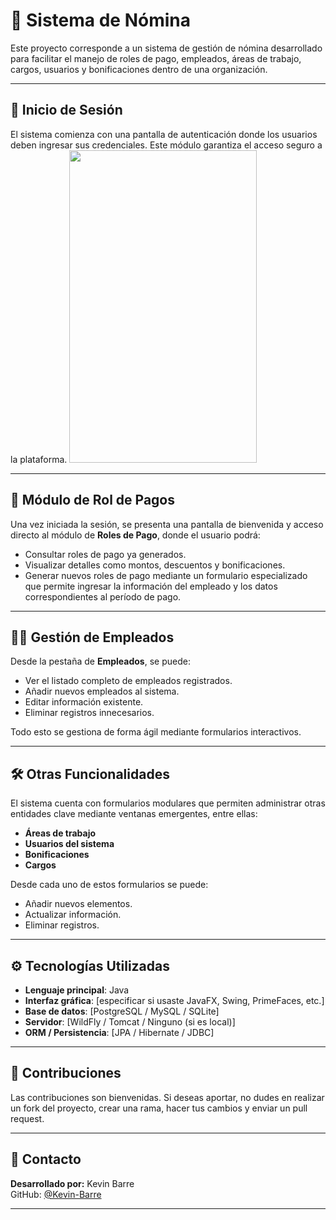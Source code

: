 # 💼 Sistema de Nómina

Este proyecto corresponde a un sistema de gestión de nómina desarrollado para facilitar el manejo de roles de pago, empleados, áreas de trabajo, cargos, usuarios y bonificaciones dentro de una organización.

---

## 🔐 Inicio de Sesión

El sistema comienza con una pantalla de autenticación donde los usuarios deben ingresar sus credenciales. Este módulo garantiza el acceso seguro a la plataforma.
<img src="https://github.com/user-attachments/assets/5dcb53ae-0ea8-4477-95d2-21434eca0659" width="300" height="500">

---

## 🧾 Módulo de Rol de Pagos

Una vez iniciada la sesión, se presenta una pantalla de bienvenida y acceso directo al módulo de **Roles de Pago**, donde el usuario podrá:

- Consultar roles de pago ya generados.
- Visualizar detalles como montos, descuentos y bonificaciones.
- Generar nuevos roles de pago mediante un formulario especializado que permite ingresar la información del empleado y los datos correspondientes al período de pago.

---

## 👨‍💼 Gestión de Empleados

Desde la pestaña de **Empleados**, se puede:

- Ver el listado completo de empleados registrados.
- Añadir nuevos empleados al sistema.
- Editar información existente.
- Eliminar registros innecesarios.

Todo esto se gestiona de forma ágil mediante formularios interactivos.

---

## 🛠 Otras Funcionalidades

El sistema cuenta con formularios modulares que permiten administrar otras entidades clave mediante ventanas emergentes, entre ellas:

- **Áreas de trabajo**  
- **Usuarios del sistema**  
- **Bonificaciones**  
- **Cargos**

Desde cada uno de estos formularios se puede:

- Añadir nuevos elementos.
- Actualizar información.
- Eliminar registros.

---

## ⚙️ Tecnologías Utilizadas

- **Lenguaje principal**: Java
- **Interfaz gráfica**: [especificar si usaste JavaFX, Swing, PrimeFaces, etc.]
- **Base de datos**: [PostgreSQL / MySQL / SQLite]
- **Servidor**: [WildFly / Tomcat / Ninguno (si es local)]
- **ORM / Persistencia**: [JPA / Hibernate / JDBC]

---


## 🤝 Contribuciones

Las contribuciones son bienvenidas. Si deseas aportar, no dudes en realizar un fork del proyecto, crear una rama, hacer tus cambios y enviar un pull request.

---

## 📩 Contacto

**Desarrollado por:** Kevin Barre  
GitHub: [@Kevin-Barre](https://github.com/Kevin-Barre)

---

